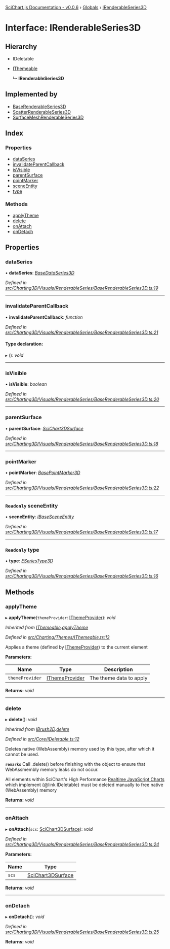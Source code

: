 [SciChart.js Documentation - v0.0.6](../README.md) › [Globals](../globals.md) › [IRenderableSeries3D](irenderableseries3d.md)

# Interface: IRenderableSeries3D

## Hierarchy

* IDeletable

* [IThemeable](ithemeable.md)

  ↳ **IRenderableSeries3D**

## Implemented by

* [BaseRenderableSeries3D](../classes/baserenderableseries3d.md)
* [ScatterRenderableSeries3D](../classes/scatterrenderableseries3d.md)
* [SurfaceMeshRenderableSeries3D](../classes/surfacemeshrenderableseries3d.md)

## Index

### Properties

* [dataSeries](irenderableseries3d.md#dataseries)
* [invalidateParentCallback](irenderableseries3d.md#invalidateparentcallback)
* [isVisible](irenderableseries3d.md#isvisible)
* [parentSurface](irenderableseries3d.md#parentsurface)
* [pointMarker](irenderableseries3d.md#pointmarker)
* [sceneEntity](irenderableseries3d.md#readonly-sceneentity)
* [type](irenderableseries3d.md#readonly-type)

### Methods

* [applyTheme](irenderableseries3d.md#applytheme)
* [delete](irenderableseries3d.md#delete)
* [onAttach](irenderableseries3d.md#onattach)
* [onDetach](irenderableseries3d.md#ondetach)

## Properties

###  dataSeries

• **dataSeries**: *[BaseDataSeries3D](../classes/basedataseries3d.md)*

*Defined in [src/Charting3D/Visuals/RenderableSeries/BaseRenderableSeries3D.ts:19](https://github.com/ABTSoftware/SciChart.Dev/blob/46671d21ce/Web/src/SciChart/src/Charting3D/Visuals/RenderableSeries/BaseRenderableSeries3D.ts#L19)*

___

###  invalidateParentCallback

• **invalidateParentCallback**: *function*

*Defined in [src/Charting3D/Visuals/RenderableSeries/BaseRenderableSeries3D.ts:21](https://github.com/ABTSoftware/SciChart.Dev/blob/46671d21ce/Web/src/SciChart/src/Charting3D/Visuals/RenderableSeries/BaseRenderableSeries3D.ts#L21)*

#### Type declaration:

▸ (): *void*

___

###  isVisible

• **isVisible**: *boolean*

*Defined in [src/Charting3D/Visuals/RenderableSeries/BaseRenderableSeries3D.ts:20](https://github.com/ABTSoftware/SciChart.Dev/blob/46671d21ce/Web/src/SciChart/src/Charting3D/Visuals/RenderableSeries/BaseRenderableSeries3D.ts#L20)*

___

###  parentSurface

• **parentSurface**: *[SciChart3DSurface](../classes/scichart3dsurface.md)*

*Defined in [src/Charting3D/Visuals/RenderableSeries/BaseRenderableSeries3D.ts:18](https://github.com/ABTSoftware/SciChart.Dev/blob/46671d21ce/Web/src/SciChart/src/Charting3D/Visuals/RenderableSeries/BaseRenderableSeries3D.ts#L18)*

___

###  pointMarker

• **pointMarker**: *[BasePointMarker3D](../classes/basepointmarker3d.md)*

*Defined in [src/Charting3D/Visuals/RenderableSeries/BaseRenderableSeries3D.ts:22](https://github.com/ABTSoftware/SciChart.Dev/blob/46671d21ce/Web/src/SciChart/src/Charting3D/Visuals/RenderableSeries/BaseRenderableSeries3D.ts#L22)*

___

### `Readonly` sceneEntity

• **sceneEntity**: *[IBaseSceneEntity](ibasesceneentity.md)*

*Defined in [src/Charting3D/Visuals/RenderableSeries/BaseRenderableSeries3D.ts:17](https://github.com/ABTSoftware/SciChart.Dev/blob/46671d21ce/Web/src/SciChart/src/Charting3D/Visuals/RenderableSeries/BaseRenderableSeries3D.ts#L17)*

___

### `Readonly` type

• **type**: *[ESeriesType3D](../enums/eseriestype3d.md)*

*Defined in [src/Charting3D/Visuals/RenderableSeries/BaseRenderableSeries3D.ts:16](https://github.com/ABTSoftware/SciChart.Dev/blob/46671d21ce/Web/src/SciChart/src/Charting3D/Visuals/RenderableSeries/BaseRenderableSeries3D.ts#L16)*

## Methods

###  applyTheme

▸ **applyTheme**(`themeProvider`: [IThemeProvider](ithemeprovider.md)): *void*

*Inherited from [IThemeable](ithemeable.md).[applyTheme](ithemeable.md#applytheme)*

*Defined in [src/Charting/Themes/IThemeable.ts:13](https://github.com/ABTSoftware/SciChart.Dev/blob/46671d21ce/Web/src/SciChart/src/Charting/Themes/IThemeable.ts#L13)*

Applies a theme (defined by [IThemeProvider](ithemeprovider.md)) to the current element

**Parameters:**

Name | Type | Description |
------ | ------ | ------ |
`themeProvider` | [IThemeProvider](ithemeprovider.md) | The theme data to apply  |

**Returns:** *void*

___

###  delete

▸ **delete**(): *void*

*Inherited from [IBrush2D](ibrush2d.md).[delete](ibrush2d.md#delete)*

*Defined in [src/Core/IDeletable.ts:12](https://github.com/ABTSoftware/SciChart.Dev/blob/46671d21ce/Web/src/SciChart/src/Core/IDeletable.ts#L12)*

Deletes native (WebAssembly) memory used by this type, after which it cannot be used.

**`remarks`** 
Call .delete() before finishing with the object to ensure that WebAssmembly memory leaks do
not occur.

All elements within SciChart's High Performance
[Realtime JavaScript Charts](https://www.scichart.com/javascript-chart-features) which implement
{@link IDeletable} must be deleted manually to free native (WebAssembly) memory

**Returns:** *void*

___

###  onAttach

▸ **onAttach**(`scs`: [SciChart3DSurface](../classes/scichart3dsurface.md)): *void*

*Defined in [src/Charting3D/Visuals/RenderableSeries/BaseRenderableSeries3D.ts:24](https://github.com/ABTSoftware/SciChart.Dev/blob/46671d21ce/Web/src/SciChart/src/Charting3D/Visuals/RenderableSeries/BaseRenderableSeries3D.ts#L24)*

**Parameters:**

Name | Type |
------ | ------ |
`scs` | [SciChart3DSurface](../classes/scichart3dsurface.md) |

**Returns:** *void*

___

###  onDetach

▸ **onDetach**(): *void*

*Defined in [src/Charting3D/Visuals/RenderableSeries/BaseRenderableSeries3D.ts:25](https://github.com/ABTSoftware/SciChart.Dev/blob/46671d21ce/Web/src/SciChart/src/Charting3D/Visuals/RenderableSeries/BaseRenderableSeries3D.ts#L25)*

**Returns:** *void*
